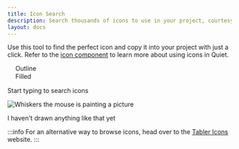 ```yaml
---
title: Icon Search
description: Search thousands of icons to use in your project, courtesy of Tabler Icons.
layout: docs
---
```


Use this tool to find the perfect icon and copy it into your project with just a click. Refer to the [icon component](/docs/components/icon) to learn more about using icons in Quiet.

<div id="search-container">
  <quiet-text-field
    type="search"
    label="Search icons"
    clearable
    placeholder="Type arrows, files, media, settings, tools, etc."
    id="icon-search"
    autofocus
  ></quiet-text-field>
  <quiet-select label="Style" id="icon-style">
    <option value="outline">Outline</option>
    <option value="filled">Filled</option>
  </quiet-select>
</div>

<quiet-empty-state id="icon-initial">
  <p>Start typing to search <quiet-number id="icon-total" number="4000"></quiet-number> icons</p>
</quiet-empty-state>

<quiet-empty-state id="icon-empty">
  <img
    slot="illustration"
    src="/assets/images/whiskers/with-palette.svg"
    alt="Whiskers the mouse is painting a picture"
    style="width: auto; max-height: 12rem;"
  >
  <p>I haven't drawn anything like that yet</p>
</quiet-empty-state>

<div id="icon-results"></div>

:::info
For an alternative way to browse icons, head over to the [Tabler Icons](https://tabler.io/icons) website.
:::

<script type="module">
  import lunr from 'https://cdn.jsdelivr.net/npm/lunr/+esm';

  const searchField = document.getElementById('icon-search');
  const styleSelect = document.getElementById('icon-style');
  const initialState = document.getElementById('icon-initial');
  const emptyState = document.getElementById('icon-empty');
  const total = document.getElementById('icon-total');
  const results = document.getElementById('icon-results');

  // Set initial visibility
  initialState.style.display = 'block';
  emptyState.style.display = 'none';

  // Debounce function
  function debounce(func, wait) {
    let timeout;
    return function() {
      const context = this;
      const args = arguments;
      clearTimeout(timeout);
      timeout = setTimeout(() => {
        func.apply(context, args);
      }, wait);
    };
  }

  // Fetch and parse the icons.json file using top-level await
  try {
    const response = await fetch('/dist/icons.json');
    const icons = await response.json();

    total.number = Object.keys(icons).length;

    // Store icons in a format that can be easily retrieved by ID
    const iconsById = {};

    // Build Lunr search index
    const searchIndex = lunr(function() {
      this.field('name', { boost: 20 }); // Boost the icon name by 20 as requested
      this.field('category');
      this.field('tags');

      // Add each icon to the index
      Object.values(icons).forEach((icon, idx) => {
        // Create a unique ID for each icon
        const id = `icon_${idx}`;

        // Store the original icon for retrieval
        iconsById[id] = icon;

        // Prepare the document for indexing
        const doc = {
          id: id,
          name: icon.name,
          category: icon.category || '',
          // Join tags array into a string for better indexing
          tags: (icon.tags && Array.isArray(icon.tags))
            ? icon.tags.filter(tag => typeof tag === 'string').join(' ')
            : ''
        };

        this.add(doc);
      });
    });

    // Search function
    const performSearch = debounce(() => {
      const query = searchField.value.replace(/[^a-zA-Z0-9 ]/g, '').trim();
      const selectedStyle = styleSelect.value;
      let tooltipId = 0;

      // Handle initial state visibility
      if (query === '') {
        initialState.style.display = 'block';
        emptyState.style.display = 'none';
        results.innerHTML = '';
        return;
      } else {
        initialState.style.display = 'none';
      }

      try {
        // Use Lunr to search for matching icons
        let searchResults = [];

        if (query) {
          const fuzzyQuery = query.split(' ').map(term => term.length > 2 ? `${term}~1` : term).join(' ');
          searchResults = searchIndex.search(`${fuzzyQuery}`);
        }

        // Filter results by selected style
        let matches = searchResults
          .map(result => iconsById[result.ref])
          .filter(icon => icon.styles && icon.styles[selectedStyle]);
        
        // Sort the matches to prioritize exact name matches
        const lowerQuery = query.toLowerCase();
        matches.sort((a, b) => {
          // Exact name match gets highest priority
          const aExactMatch = a.name.toLowerCase() === lowerQuery;
          const bExactMatch = b.name.toLowerCase() === lowerQuery;
          
          if (aExactMatch && !bExactMatch) return -1;
          if (!aExactMatch && bExactMatch) return 1;
          
          // If neither or both are exact matches, keep original order
          return 0;
        });

        // Update UI based on search results
        if (matches.length === 0) {
          emptyState.style.display = 'block';
          results.innerHTML = '';
        } else {
          emptyState.style.display = 'none';

          // Create HTML for matched icons, including the style attribute
          const iconElements = matches.map(icon => {
            return `
              <quiet-copy data="&lt;quiet-icon name=&quot;${icon.name}&quot;${selectedStyle === 'outline' ? '' : ` family=&quot;${selectedStyle}&quot;`}&gt;&lt;/quiet-icon&gt;" id="icon-search-result-${++tooltipId}">
                <button type="button">
                  <quiet-icon name="${icon.name}" family="${selectedStyle}"></quiet-icon><br>
                </button>
              </quiet-copy>
              <quiet-tooltip for="icon-search-result-${tooltipId}">
                ${icon.name}
              </quiet-tooltip>
            `;
          }).join('');

          results.innerHTML = iconElements;
        }
      } catch (lunrError) {
        // ignore errors as the user types
      }
    }, 300); // Debounce for 300ms

    // Attach event listeners
    searchField.addEventListener('input', performSearch);
    styleSelect.addEventListener('input', performSearch);

    // Trigger initial search to show icons based on default style
    performSearch();

  } catch (error) {
    console.error('Error loading icons:', error);
    results.innerHTML = '<p>Error loading icons. Please try again later.</p>';
  }
</script>

<style>
  #search-container {
    display: flex; 
    gap: 1rem;
  }

  #icon-style {
    max-width: 200px;
  }

  #icon-initial {
    margin-block: 4rem;
  }

  #icon-empty {
    margin-block: 1rem;
  }

  #icon-results {
    display: grid;
    grid-template-columns: repeat(auto-fill, minmax(80px, 1fr));
    gap: 1.5rem;
    width: 100%;
    padding: 0;
    margin: 1.5rem 0;

    &:empty {
      display: none;
    }

    button {
      all: unset;
      display: block;
      box-sizing: border-box;
      width: 100%;
      cursor: copy;
      text-align: center;
      transition: 100ms translate ease;
      border: var(--quiet-border-style) var(--quiet-border-width) var(--quiet-neutral-stroke-softer);
      border-radius: var(--quiet-border-radius);
      background-color: var(--quiet-paper-color);
      box-shadow: var(--quiet-shadow-softer);
      padding: 1rem;

      &:active:not(:disabled) {
        translate: 0 var(--quiet-button-active-offset);
      }
    }

    quiet-icon {
      font-size: 2.5rem;
      stroke-width: 1.25px;
    }
  }
  
  @media screen and (max-width: 959px) {
    #search-container {
      flex-direction: column;
    }

     #icon-style {
      max-width: none;
    }

    #icon-results quiet-icon {
      font-size: 2rem;
    }
  } 
</style>
